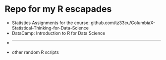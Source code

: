# Repo for my R escapades

  + Statistics Assignments for the course: github.com/tz33cu/ColumbiaX-Statistical-Thinking-for-Data-Science
  + DataCamp: Introduction to R for Data Science
  + ---
  + other random R scripts
